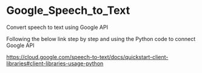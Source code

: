 # Google_Speech_to_Text
Convert speech to text using Google API

Following the below link step by step and using the Python code to connect Google API

https://cloud.google.com/speech-to-text/docs/quickstart-client-libraries#client-libraries-usage-python 
